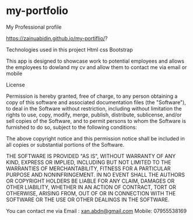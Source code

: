 # my-portfolio
My Professional profile





https://zainuabidin.github.io/my-portiflio/?


Technologies used in this project 
Html
css
Bootstrap



This app is designed to showcase work to potential employees and allows the employees to dowland my cv and allow them to contact me via email or mobile





License

Permission is hereby granted, free of charge, to any person obtaining a copy of this software and associated documentation files (the "Software"), to deal in the Software without restriction, including without limitation the rights to use, copy, modify, merge, publish, distribute, sublicense, and/or sell copies of the Software, and to permit persons to whom the Software is furnished to do so, subject to the following conditions:

The above copyright notice and this permission notice shall be included in all copies or substantial portions of the Software.

THE SOFTWARE IS PROVIDED "AS IS", WITHOUT WARRANTY OF ANY KIND, EXPRESS OR IMPLIED, INCLUDING BUT NOT LIMITED TO THE WARRANTIES OF MERCHANTABILITY, FITNESS FOR A PARTICULAR PURPOSE AND NONINFRINGEMENT. IN NO EVENT SHALL THE AUTHORS OR COPYRIGHT HOLDERS BE LIABLE FOR ANY CLAIM, DAMAGES OR OTHER LIABILITY, WHETHER IN AN ACTION OF CONTRACT, TORT OR OTHERWISE, ARISING FROM, OUT OF OR IN CONNECTION WITH THE SOFTWARE OR THE USE OR OTHER DEALINGS IN THE SOFTWARE.


You can contact me via
Email : xan.abdn@gmail.com
Mobile: 07955538169








